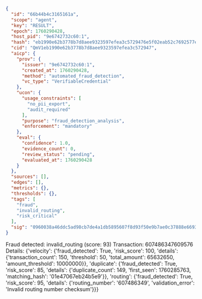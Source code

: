 ```json
{
  "id": "66b44b4c3165161a",
  "scope": "agent",
  "key": "RESULT",
  "epoch": 1760290428,
  "host_pid": "9e6742732c60:1",
  "hash": "eb1990e62b3778b7d8aee9323597efea3c5729476e5f02eab52c7692577e51ac",
  "cid": "QmV1eb1990e62b3778b7d8aee9323597efea3c572947",
  "aicp": {
    "prov": {
      "issuer": "9e6742732c60:1",
      "created_at": 1760290428,
      "method": "automated_fraud_detection",
      "vc_type": "VerifiableCredential"
    },
    "ucon": {
      "usage_constraints": [
        "no_pii_export",
        "audit_required"
      ],
      "purpose": "fraud_detection_analysis",
      "enforcement": "mandatory"
    },
    "eval": {
      "confidence": 1.0,
      "evidence_count": 0,
      "review_status": "pending",
      "evaluated_at": 1760290428
    }
  },
  "sources": [],
  "edges": [],
  "metrics": {},
  "thresholds": {},
  "tags": [
    "fraud",
    "invalid_routing",
    "risk_critical"
  ],
  "sig": "0960038a46ddc5ad98cb7de4a1db5895607f8d93f50e9b7ae0c37888e669310a"
}
```

Fraud detected: invalid_routing (score: 93)
Transaction: 607486347609576
Details: {'velocity': {'fraud_detected': True, 'risk_score': 100, 'details': {'transaction_count': 150, 'threshold': 50, 'total_amount': 65632650, 'amount_threshold': 10000000}}, 'duplicate': {'fraud_detected': True, 'risk_score': 85, 'details': {'duplicate_count': 149, 'first_seen': 1760285763, 'matching_hash': '01e47067eb24b5e9'}}, 'routing': {'fraud_detected': True, 'risk_score': 95, 'details': {'routing_number': '607486349', 'validation_error': 'Invalid routing number checksum'}}}